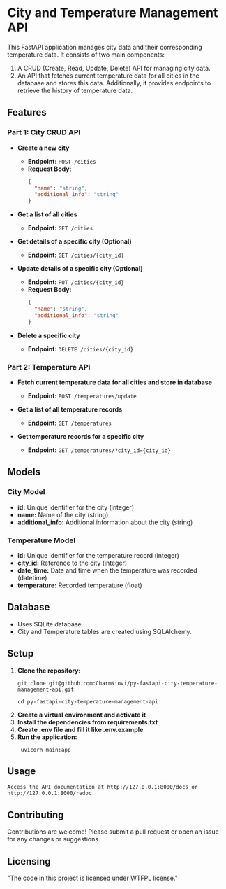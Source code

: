 # City and Temperature Management API

This FastAPI application manages city data and their corresponding temperature data. It consists of two main components:

1. A CRUD (Create, Read, Update, Delete) API for managing city data.
2. An API that fetches current temperature data for all cities in the database and stores this data. Additionally, it provides endpoints to retrieve the history of temperature data.

## Features

### Part 1: City CRUD API

- **Create a new city**
  - **Endpoint:** `POST /cities`
  - **Request Body:**
    ```json
    {
      "name": "string",
      "additional_info": "string"
    }
    ```

- **Get a list of all cities**
  - **Endpoint:** `GET /cities`

- **Get details of a specific city (Optional)**
  - **Endpoint:** `GET /cities/{city_id}`

- **Update details of a specific city (Optional)**
  - **Endpoint:** `PUT /cities/{city_id}`
  - **Request Body:**
    ```json
    {
      "name": "string",
      "additional_info": "string"
    }
    ```

- **Delete a specific city**
  - **Endpoint:** `DELETE /cities/{city_id}`

### Part 2: Temperature API

- **Fetch current temperature data for all cities and store in database**
  - **Endpoint:** `POST /temperatures/update`

- **Get a list of all temperature records**
  - **Endpoint:** `GET /temperatures`

- **Get temperature records for a specific city**
  - **Endpoint:** `GET /temperatures/?city_id={city_id}`

## Models

### City Model

- **id:** Unique identifier for the city (integer)
- **name:** Name of the city (string)
- **additional_info:** Additional information about the city (string)

### Temperature Model

- **id:** Unique identifier for the temperature record (integer)
- **city_id:** Reference to the city (integer)
- **date_time:** Date and time when the temperature was recorded (datetime)
- **temperature:** Recorded temperature (float)

## Database

- Uses SQLite database.
- City and Temperature tables are created using SQLAlchemy.

## Setup

1. **Clone the repository:**
   ```
   git clone git@github.com:CharmNiovi/py-fastapi-city-temperature-management-api.git
   ```
   ```
   cd py-fastapi-city-temperature-management-api
   ```
2. **Create a virtual environment and activate it**
3. **Install the dependencies from requirements.txt**
4. **Create .env file and fill it like .env.example**
5. **Run the application:**
   ```shell
    uvicorn main:app
   ```

## Usage

    Access the API documentation at http://127.0.0.1:8000/docs or http://127.0.0.1:8000/redoc.

## Contributing

Contributions are welcome! Please submit a pull request or open an issue for any changes or suggestions.


## Licensing
"The code in this project is licensed under WTFPL license."